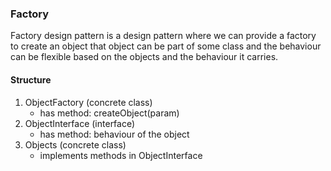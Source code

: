 ### Factory

Factory design pattern is a design pattern where we can provide a factory to create an object that object can be part of some class and the behaviour can be flexible based on the objects and the behaviour it carries.

#### Structure
1. ObjectFactory (concrete class)
    - has method: createObject(param)
2. ObjectInterface (interface)
    - has method: behaviour of the object
3. Objects (concrete class)
    - implements methods in ObjectInterface